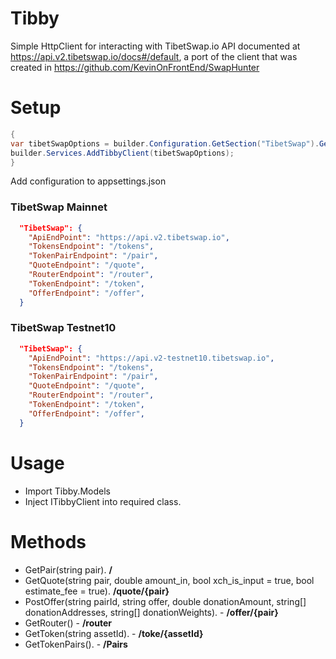 # Tibby
Simple HttpClient for interacting with TibetSwap.io API documented at https://api.v2.tibetswap.io/docs#/default, a port of the client that was created in https://github.com/KevinOnFrontEnd/SwapHunter


# Setup
```C#
{
var tibetSwapOptions = builder.Configuration.GetSection("TibetSwap").Get<TibetSwapOptions>();
builder.Services.AddTibbyClient(tibetSwapOptions);
}
```

Add configuration to appsettings.json

### TibetSwap Mainnet
```JSON
  "TibetSwap": {
    "ApiEndPoint": "https://api.v2.tibetswap.io",
    "TokensEndpoint": "/tokens",
    "TokenPairEndpoint": "/pair",
    "QuoteEndpoint": "/quote",
    "RouterEndpoint": "/router",
    "TokenEndpoint": "/token",
    "OfferEndpoint": "/offer",
  }
```

### TibetSwap Testnet10
```JSON
  "TibetSwap": {
    "ApiEndPoint": "https://api.v2-testnet10.tibetswap.io",
    "TokensEndpoint": "/tokens",
    "TokenPairEndpoint": "/pair",
    "QuoteEndpoint": "/quote",
    "RouterEndpoint": "/router",
    "TokenEndpoint": "/token",
    "OfferEndpoint": "/offer",
  }
```

# Usage
- Import Tibby.Models
- Inject ITibbyClient into required class.

# Methods
- GetPair(string pair).  **/**
- GetQuote(string pair, double amount_in, bool xch_is_input = true, bool estimate_fee = true).  **/quote/{pair}**
- PostOffer(string pairId, string offer, double donationAmount, string[] donationAddresses, string[] donationWeights). - **/offer/{pair}**
- GetRouter() - **/router**
- GetToken(string assetId). - **/toke/{assetId}**
- GetTokenPairs(). - **/Pairs**
   



